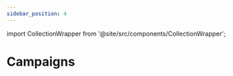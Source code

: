 ```yaml
---
sidebar_position: 4
---
```



import CollectionWrapper from '@site/src/components/CollectionWrapper';

# Campaigns

<CollectionWrapper record="campaigns" collection="core" />


